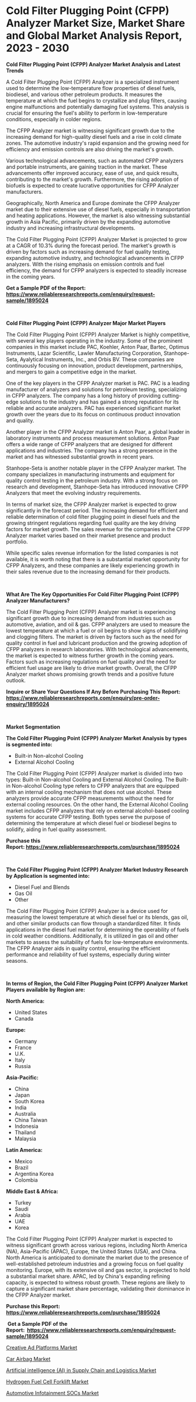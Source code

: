<p><h1>Cold Filter Plugging Point (CFPP) Analyzer Market Size, Market Share and Global Market Analysis Report, 2023 - 2030</h1></p><p><strong>Cold Filter Plugging Point (CFPP) Analyzer Market Analysis and Latest Trends</strong></p>
<p><p>A Cold Filter Plugging Point (CFPP) Analyzer is a specialized instrument used to determine the low-temperature flow properties of diesel fuels, biodiesel, and various other petroleum products. It measures the temperature at which the fuel begins to crystallize and plug filters, causing engine malfunctions and potentially damaging fuel systems. This analysis is crucial for ensuring the fuel's ability to perform in low-temperature conditions, especially in colder regions.</p><p>The CFPP Analyzer market is witnessing significant growth due to the increasing demand for high-quality diesel fuels and a rise in cold climate zones. The automotive industry's rapid expansion and the growing need for efficiency and emission controls are also driving the market's growth.</p><p>Various technological advancements, such as automated CFPP analyzers and portable instruments, are gaining traction in the market. These advancements offer improved accuracy, ease of use, and quick results, contributing to the market's growth. Furthermore, the rising adoption of biofuels is expected to create lucrative opportunities for CFPP Analyzer manufacturers.</p><p>Geographically, North America and Europe dominate the CFPP Analyzer market due to their extensive use of diesel fuels, especially in transportation and heating applications. However, the market is also witnessing substantial growth in Asia Pacific, primarily driven by the expanding automotive industry and increasing infrastructural developments.</p><p>The Cold Filter Plugging Point (CFPP) Analyzer Market is projected to grow at a CAGR of 10.3% during the forecast period. The market's growth is driven by factors such as increasing demand for fuel quality testing, expanding automotive industry, and technological advancements in CFPP analyzers. With the rising emphasis on emission controls and fuel efficiency, the demand for CFPP analyzers is expected to steadily increase in the coming years.</p></p>
<p><strong>Get a Sample PDF of the Report:&nbsp; <a href="https://www.reliableresearchreports.com/enquiry/request-sample/1895024">https://www.reliableresearchreports.com/enquiry/request-sample/1895024</a></strong></p>
<p>&nbsp;</p>
<p><strong>Cold Filter Plugging Point (CFPP) Analyzer Major Market Players</strong></p>
<p><p>The Cold Filter Plugging Point (CFPP) Analyzer Market is highly competitive, with several key players operating in the industry. Some of the prominent companies in this market include PAC, Koehler, Anton Paar, Bartec, Optimus Instruments, Lazar Scientific, Lawler Manufacturing Corporation, Stanhope-Seta, Ayalytical Instruments, Inc., and Orbis BV. These companies are continuously focusing on innovation, product development, partnerships, and mergers to gain a competitive edge in the market.</p><p>One of the key players in the CFPP Analyzer market is PAC. PAC is a leading manufacturer of analyzers and solutions for petroleum testing, specializing in CFPP analyzers. The company has a long history of providing cutting-edge solutions to the industry and has gained a strong reputation for its reliable and accurate analyzers. PAC has experienced significant market growth over the years due to its focus on continuous product innovation and quality.</p><p>Another player in the CFPP Analyzer market is Anton Paar, a global leader in laboratory instruments and process measurement solutions. Anton Paar offers a wide range of CFPP analyzers that are designed for different applications and industries. The company has a strong presence in the market and has witnessed substantial growth in recent years.</p><p>Stanhope-Seta is another notable player in the CFPP Analyzer market. The company specializes in manufacturing instruments and equipment for quality control testing in the petroleum industry. With a strong focus on research and development, Stanhope-Seta has introduced innovative CFPP Analyzers that meet the evolving industry requirements.</p><p>In terms of market size, the CFPP Analyzer market is expected to grow significantly in the forecast period. The increasing demand for efficient and reliable determination of cold filter plugging point in diesel fuels and the growing stringent regulations regarding fuel quality are the key driving factors for market growth. The sales revenue for the companies in the CFPP Analyzer market varies based on their market presence and product portfolio.</p><p>While specific sales revenue information for the listed companies is not available, it is worth noting that there is a substantial market opportunity for CFPP Analyzers, and these companies are likely experiencing growth in their sales revenue due to the increasing demand for their products.</p></p>
<p>&nbsp;</p>
<p><strong>What Are The Key Opportunities For Cold Filter Plugging Point (CFPP) Analyzer Manufacturers?</strong></p>
<p><p>The Cold Filter Plugging Point (CFPP) Analyzer market is experiencing significant growth due to increasing demand from industries such as automotive, aviation, and oil & gas. CFPP analyzers are used to measure the lowest temperature at which a fuel or oil begins to show signs of solidifying and clogging filters. The market is driven by factors such as the need for quality control in fuel and lubricant production and the growing adoption of CFPP analyzers in research laboratories. With technological advancements, the market is expected to witness further growth in the coming years. Factors such as increasing regulations on fuel quality and the need for efficient fuel usage are likely to drive market growth. Overall, the CFPP Analyzer market shows promising growth trends and a positive future outlook.</p></p>
<p><strong>Inquire or Share Your Questions If Any Before Purchasing This Report: <a href="https://www.reliableresearchreports.com/enquiry/pre-order-enquiry/1895024">https://www.reliableresearchreports.com/enquiry/pre-order-enquiry/1895024</a></strong></p>
<p>&nbsp;</p>
<p><strong>Market Segmentation</strong></p>
<p><strong>The Cold Filter Plugging Point (CFPP) Analyzer Market Analysis by types is segmented into:</strong></p>
<p><ul><li>Built-in Non-alcohol Cooling</li><li>External Alcohol Cooling</li></ul></p>
<p><p>The Cold Filter Plugging Point (CFPP) Analyzer market is divided into two types: Built-in Non-alcohol Cooling and External Alcohol Cooling. The Built-in Non-alcohol Cooling type refers to CFPP analyzers that are equipped with an internal cooling mechanism that does not use alcohol. These analyzers provide accurate CFPP measurements without the need for external cooling resources. On the other hand, the External Alcohol Cooling market includes CFPP analyzers that rely on external alcohol-based cooling systems for accurate CFPP testing. Both types serve the purpose of determining the temperature at which diesel fuel or biodiesel begins to solidify, aiding in fuel quality assessment.</p></p>
<p><strong>Purchase this Report:&nbsp;<a href="https://www.reliableresearchreports.com/purchase/1895024">https://www.reliableresearchreports.com/purchase/1895024</a></strong></p>
<p>&nbsp;</p>
<p><strong>The Cold Filter Plugging Point (CFPP) Analyzer Market Industry Research by Application is segmented into:</strong></p>
<p><ul><li>Diesel Fuel and Blends</li><li>Gas Oil</li><li>Other</li></ul></p>
<p><p>The Cold Filter Plugging Point (CFPP) Analyzer is a device used for measuring the lowest temperature at which diesel fuel or its blends, gas oil, and other similar products can flow through a standardized filter. It finds applications in the diesel fuel market for determining the operability of fuels in cold weather conditions. Additionally, it is utilized in gas oil and other markets to assess the suitability of fuels for low-temperature environments. The CFPP Analyzer aids in quality control, ensuring the efficient performance and reliability of fuel systems, especially during winter seasons.</p></p>
<p>&nbsp;</p>
<p><strong>In terms of Region, the Cold Filter Plugging Point (CFPP) Analyzer Market Players available by Region are:</strong></p>
<p>
    <p> <strong> North America: </strong>
        <ul>
            <li>United States</li>
            <li>Canada</li>
        </ul>
        </p> 
    <p> <strong> Europe: </strong>
        <ul>
            <li>Germany</li>
            <li>France</li>
            <li>U.K.</li>
            <li>Italy</li>
            <li>Russia</li>
        </ul>
        </p> 
    <p> <strong> Asia-Pacific: </strong>
        <ul>
            <li>China</li>
            <li>Japan</li>
            <li>South Korea</li>
            <li>India</li>
            <li>Australia</li>
            <li>China Taiwan</li>
            <li>Indonesia</li>
            <li>Thailand</li>
            <li>Malaysia</li>
        </ul>
        </p> 
    <p> <strong> Latin America: </strong>
        <ul>
            <li>Mexico</li>
            <li>Brazil</li>
            <li>Argentina Korea</li>
            <li>Colombia</li>
        </ul>
        </p> 
    <p> <strong> Middle East & Africa: </strong>
        <ul>
            <li>Turkey</li>
            <li>Saudi</li>
            <li>Arabia</li>
            <li>UAE</li>
            <li>Korea</li>
        </ul>
    </p>
    </p>
<p><p>The Cold Filter Plugging Point (CFPP) Analyzer market is expected to witness significant growth across various regions, including North America (NA), Asia-Pacific (APAC), Europe, the United States (USA), and China. North America is anticipated to dominate the market due to the presence of well-established petroleum industries and a growing focus on fuel quality monitoring. Europe, with its extensive oil and gas sector, is projected to hold a substantial market share. APAC, led by China's expanding refining capacity, is expected to witness robust growth. These regions are likely to capture a significant market share percentage, validating their dominance in the CFPP Analyzer market.</p></p>
<p><strong>Purchase this Report: <a href="https://www.reliableresearchreports.com/purchase/1895024">https://www.reliableresearchreports.com/purchase/1895024</a></strong></p>
<p>&nbsp;<strong>Get a Sample PDF of the Report:&nbsp;&nbsp;<a href="https://www.reliableresearchreports.com/enquiry/request-sample/1895024">https://www.reliableresearchreports.com/enquiry/request-sample/1895024</a></strong></p>
<p><strong></strong></p>
<p><p><a href="https://github.com/luckyshygirl/Market-Research-Report-List-1/blob/main/creative-ad-platforms-market.md">Creative Ad Platforms Market</a></p><p><a href="https://medium.com/@stephenarmstrong52/car-airbag-nbsp-market-focuses-on-market-share-size-and-projected-forecast-till-2030-0c7e3cfc6852">Car Airbag Market</a></p><p><a href="https://github.com/gdfhhhj/Market-Research-Report-List-1/blob/main/artificial-intelligence-ai-in-supply-chain-and-logistics-market.md">Artificial intelligence (AI) in Supply Chain and Logistics Market</a></p><p><a href="https://medium.com/@nicholasgarcia1914/hydrogen-fuel-cell-forklift-market-trends-and-market-analysis-forecasted-for-period-2023-2030-7414f02d24e1">Hydrogen Fuel Cell Forklift Market</a></p><p><a href="https://medium.com/@stephenstevens11/automotive-infotainment-socs-market-insights-into-market-cagr-market-trends-and-growth-990b036b1cbd">Automotive Infotainment SOCs Market</a></p></p>